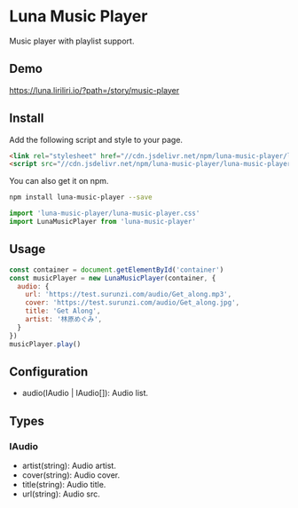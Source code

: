 # Luna Music Player

Music player with playlist support.

## Demo

https://luna.liriliri.io/?path=/story/music-player

## Install

Add the following script and style to your page.

```html
<link rel="stylesheet" href="//cdn.jsdelivr.net/npm/luna-music-player/luna-music-player.css" />
<script src="//cdn.jsdelivr.net/npm/luna-music-player/luna-music-player.js"></script>
```

You can also get it on npm.

```bash
npm install luna-music-player --save
```

```javascript
import 'luna-music-player/luna-music-player.css'
import LunaMusicPlayer from 'luna-music-player'
```

## Usage

```javascript
const container = document.getElementById('container')
const musicPlayer = new LunaMusicPlayer(container, {
  audio: {
    url: 'https://test.surunzi.com/audio/Get_along.mp3',
    cover: 'https://test.surunzi.com/audio/Get_along.jpg',
    title: 'Get Along',
    artist: '林原めぐみ',
  }
})
musicPlayer.play()
```

## Configuration

* audio(IAudio | IAudio[]): Audio list.

## Types

### IAudio

* artist(string): Audio artist.
* cover(string): Audio cover.
* title(string): Audio title.
* url(string): Audio src.
